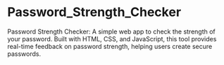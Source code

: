 # Password_Strength_Checker
Password Strength Checker: A simple web app to check the strength of your password. Built with HTML, CSS, and JavaScript, this tool provides real-time feedback on password strength, helping users create secure passwords.
